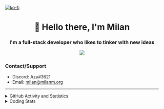 [![ko-fi](https://ko-fi.com/img/githubbutton_sm.svg)](https://ko-fi.com/G2G36ST6B) 

<h1 align="center">👋 Hello there, I'm Milan</h1>
<h3 align="center">I'm a full-stack developer who likes to tinker with new ideas</h3>
<p align="center">
  <a href="https://skillicons.dev">
    <img src="https://skillicons.dev/icons?i=js,ts,nextjs,go,html,bash,git,nginx,kubernetes,docker,linux" />
  </a>
</p>

### Contact/Support

- Discord: Azu#3621
- Email: [milan@milanm.org](mailto:milan@milanm.org)
 
---
 
<details>
  <summary>GitHub Activity and Statistics</summary>
  <img src="https://github.com/milanmdev/milanmdev/blob/master/github-metrics.svg" />
</details>
<details>
  <summary>Coding Stats</summary>
  <img src="https://wakatime.com/share/@milanmdev/879ea708-6ca5-4f0e-98f7-d521f907ab62.svg" />
</details>

